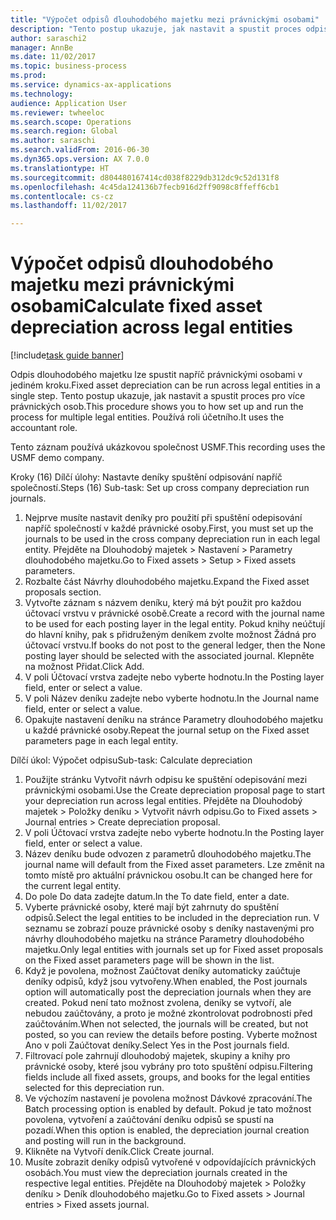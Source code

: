 ```yaml
--- 
title: "Výpočet odpisů dlouhodobého majetku mezi právnickými osobami"
description: "Tento postup ukazuje, jak nastavit a spustit proces odpisování pro více právnických osob."
author: saraschi2
manager: AnnBe
ms.date: 11/02/2017
ms.topic: business-process
ms.prod: 
ms.service: dynamics-ax-applications
ms.technology: 
audience: Application User
ms.reviewer: twheeloc
ms.search.scope: Operations
ms.search.region: Global
ms.author: saraschi
ms.search.validFrom: 2016-06-30
ms.dyn365.ops.version: AX 7.0.0
ms.translationtype: HT
ms.sourcegitcommit: d804480167414cd038f8229db312dc9c52d131f8
ms.openlocfilehash: 4c45da124136b7fecb916d2ff9098c8ffeff6cb1
ms.contentlocale: cs-cz
ms.lasthandoff: 11/02/2017

---
```

# <a name="calculate-fixed-asset-depreciation-across-legal-entities"></a><span data-ttu-id="29822-103">Výpočet odpisů dlouhodobého majetku mezi právnickými osobami</span><span class="sxs-lookup"><span data-stu-id="29822-103">Calculate fixed asset depreciation across legal entities</span></span>

[!include[task guide banner](../../includes/task-guide-banner.md)]

<span data-ttu-id="29822-104">Odpis dlouhodobého majetku lze spustit napříč právnickými osobami v jediném kroku.</span><span class="sxs-lookup"><span data-stu-id="29822-104">Fixed asset depreciation can be run across legal entities in a single step.</span></span> <span data-ttu-id="29822-105">Tento postup ukazuje, jak nastavit a spustit proces pro více právnických osob.</span><span class="sxs-lookup"><span data-stu-id="29822-105">This procedure shows you to how set up and run the process for multiple legal entities.</span></span> <span data-ttu-id="29822-106">Používá roli účetního.</span><span class="sxs-lookup"><span data-stu-id="29822-106">It uses the accountant role.</span></span>  

<span data-ttu-id="29822-107">Tento záznam používá ukázkovou společnost USMF.</span><span class="sxs-lookup"><span data-stu-id="29822-107">This recording uses the USMF demo company.</span></span>


<span data-ttu-id="29822-108">Kroky (16) Dílčí úlohy: Nastavte deníky spuštění odpisování napříč společností.</span><span class="sxs-lookup"><span data-stu-id="29822-108">Steps (16) Sub-task: Set up cross company depreciation run journals.</span></span> 

1. <span data-ttu-id="29822-109">Nejprve musíte nastavit deníky pro použití při spuštění odepisování napříč společností v každé právnické osoby.</span><span class="sxs-lookup"><span data-stu-id="29822-109">First, you must set up the journals to be used in the cross company depreciation run in each legal entity.</span></span> <span data-ttu-id="29822-110">Přejděte na Dlouhodobý majetek > Nastavení > Parametry dlouhodobého majetku.</span><span class="sxs-lookup"><span data-stu-id="29822-110">Go to Fixed assets > Setup > Fixed assets parameters.</span></span> 
2. <span data-ttu-id="29822-111">Rozbalte část Návrhy dlouhodobého majetku.</span><span class="sxs-lookup"><span data-stu-id="29822-111">Expand the Fixed asset proposals section.</span></span> 
3. <span data-ttu-id="29822-112">Vytvořte záznam s názvem deníku, který má být použit pro každou účtovací vrstvu v právnické osobě.</span><span class="sxs-lookup"><span data-stu-id="29822-112">Create a record with the journal name to be used for each posting layer in the legal entity.</span></span> <span data-ttu-id="29822-113">Pokud knihy neúčtují do hlavní knihy, pak s přidruženým deníkem zvolte možnost Žádná pro účtovací vrstvu.</span><span class="sxs-lookup"><span data-stu-id="29822-113">If books do not post to the general ledger, then the None posting layer should be selected with the associated journal.</span></span> <span data-ttu-id="29822-114">Klepněte na možnost Přidat.</span><span class="sxs-lookup"><span data-stu-id="29822-114">Click Add.</span></span> 
4. <span data-ttu-id="29822-115">V poli Účtovací vrstva zadejte nebo vyberte hodnotu.</span><span class="sxs-lookup"><span data-stu-id="29822-115">In the Posting layer field, enter or select a value.</span></span> 
5. <span data-ttu-id="29822-116">V poli Název deníku zadejte nebo vyberte hodnotu.</span><span class="sxs-lookup"><span data-stu-id="29822-116">In the Journal name field, enter or select a value.</span></span> 
6. <span data-ttu-id="29822-117">Opakujte nastavení deníku na stránce Parametry dlouhodobého majetku u každé právnické osoby.</span><span class="sxs-lookup"><span data-stu-id="29822-117">Repeat the journal setup on the Fixed asset parameters page in each legal entity.</span></span> 

<span data-ttu-id="29822-118">Dílčí úkol: Výpočet odpisu</span><span class="sxs-lookup"><span data-stu-id="29822-118">Sub-task: Calculate depreciation</span></span>

1. <span data-ttu-id="29822-119">Použijte stránku Vytvořit návrh odpisu ke spuštění odepisování mezi právnickými osobami.</span><span class="sxs-lookup"><span data-stu-id="29822-119">Use the Create depreciation proposal page to start your depreciation run across legal entities.</span></span> <span data-ttu-id="29822-120">Přejděte na Dlouhodobý majetek > Položky deníku > Vytvořit návrh odpisu.</span><span class="sxs-lookup"><span data-stu-id="29822-120">Go to Fixed assets > Journal entries > Create depreciation proposal.</span></span> 
2. <span data-ttu-id="29822-121">V poli Účtovací vrstva zadejte nebo vyberte hodnotu.</span><span class="sxs-lookup"><span data-stu-id="29822-121">In the Posting layer field, enter or select a value.</span></span> 
3. <span data-ttu-id="29822-122">Název deníku bude odvozen z parametrů dlouhodobého majetku.</span><span class="sxs-lookup"><span data-stu-id="29822-122">The journal name will default from the Fixed asset parameters.</span></span> <span data-ttu-id="29822-123">Lze změnit na tomto místě pro aktuální právnickou osobu.</span><span class="sxs-lookup"><span data-stu-id="29822-123">It can be changed here for the current legal entity.</span></span> 
4. <span data-ttu-id="29822-124">Do pole Do data zadejte datum.</span><span class="sxs-lookup"><span data-stu-id="29822-124">In the To date field, enter a date.</span></span> 
5. <span data-ttu-id="29822-125">Vyberte právnické osoby, které mají být zahrnuty do spuštění odpisů.</span><span class="sxs-lookup"><span data-stu-id="29822-125">Select the legal entities to be included in the depreciation run.</span></span> <span data-ttu-id="29822-126">V seznamu se zobrazí pouze právnické osoby s deníky nastavenými pro návrhy dlouhodobého majetku na stránce Parametry dlouhodobého majetku.</span><span class="sxs-lookup"><span data-stu-id="29822-126">Only legal entities with journals set up for Fixed asset proposals on the Fixed asset parameters page will be shown in the list.</span></span> 
6. <span data-ttu-id="29822-127">Když je povolena, možnost Zaúčtovat deníky automaticky zaúčtuje deníky odpisů, když jsou vytvořeny.</span><span class="sxs-lookup"><span data-stu-id="29822-127">When enabled, the Post journals option will automatically post the depreciation journals when they are created.</span></span> <span data-ttu-id="29822-128">Pokud není tato možnost zvolena, deníky se vytvoří, ale nebudou zaúčtovány, a proto je možné zkontrolovat podrobnosti před zaúčtováním.</span><span class="sxs-lookup"><span data-stu-id="29822-128">When not selected, the journals will be created, but not posted, so you can review the details before posting.</span></span> <span data-ttu-id="29822-129">Vyberte možnost Ano v poli Zaúčtovat deníky.</span><span class="sxs-lookup"><span data-stu-id="29822-129">Select Yes in the Post journals field.</span></span> 
7. <span data-ttu-id="29822-130">Filtrovací pole zahrnují dlouhodobý majetek, skupiny a knihy pro právnické osoby, které jsou vybrány pro toto spuštění odpisu.</span><span class="sxs-lookup"><span data-stu-id="29822-130">Filtering fields include all fixed assets, groups, and books for the legal entities selected for this depreciation run.</span></span> 
8. <span data-ttu-id="29822-131">Ve výchozím nastavení je povolena možnost Dávkové zpracování.</span><span class="sxs-lookup"><span data-stu-id="29822-131">The Batch processing option is enabled by default.</span></span> <span data-ttu-id="29822-132">Pokud je tato možnost povolena, vytvoření a zaúčtování deníku odpisů se spustí na pozadí.</span><span class="sxs-lookup"><span data-stu-id="29822-132">When this option is enabled, the depreciation journal creation and posting will run in the background.</span></span> 
9. <span data-ttu-id="29822-133">Klikněte na Vytvoří deník.</span><span class="sxs-lookup"><span data-stu-id="29822-133">Click Create journal.</span></span> 
10. <span data-ttu-id="29822-134">Musíte zobrazit deníky odpisů vytvořené v odpovídajících právnických osobách.</span><span class="sxs-lookup"><span data-stu-id="29822-134">You must view the depreciation journals created in the respective legal entities.</span></span> <span data-ttu-id="29822-135">Přejděte na Dlouhodobý majetek > Položky deníku > Deník dlouhodobého majetku.</span><span class="sxs-lookup"><span data-stu-id="29822-135">Go to Fixed assets > Journal entries > Fixed assets journal.</span></span>

